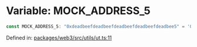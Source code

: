 # Variable: MOCK\_ADDRESS\_5

```ts
const MOCK_ADDRESS_5: "0xdeadbeefdeadbeefdeadbeefdeadbeefdeadbee5" = '0xdeadbeefdeadbeefdeadbeefdeadbeefdeadbee5';
```

Defined in: [packages/web3/src/utils/ut.ts:11](https://github.com/towns-protocol/towns/blob/0db1fd0ac7258e8db8cedfb6183e8eade8284fa1/packages/web3/src/utils/ut.ts#L11)
